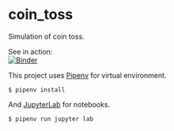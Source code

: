 # coin_toss

Simulation of coin toss.

See in action:  
[![Binder](https://mybinder.org/badge.svg)](https://mybinder.org/v2/gh/sasa-buklijas/coin_toss/master?filepath=coin_toss.ipynb)

This project uses [Pipenv](https://docs.pipenv.org/) for virtual environment.  
  
    $ pipenv install

And [JupyterLab](http://jupyterlab.readthedocs.io/en/stable/) for notebooks.  

    $ pipenv run jupyter lab
